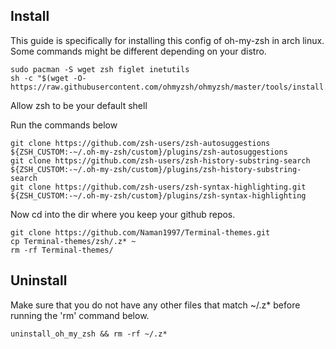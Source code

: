 ## Install

This guide is specifically for installing this config of oh-my-zsh in arch linux. Some commands might be different depending on your distro.

```
sudo pacman -S wget zsh figlet inetutils
sh -c "$(wget -O- https://raw.githubusercontent.com/ohmyzsh/ohmyzsh/master/tools/install.sh)"
```

Allow zsh to be your default shell

Run the commands below

```
git clone https://github.com/zsh-users/zsh-autosuggestions ${ZSH_CUSTOM:-~/.oh-my-zsh/custom}/plugins/zsh-autosuggestions
git clone https://github.com/zsh-users/zsh-history-substring-search ${ZSH_CUSTOM:-~/.oh-my-zsh/custom}/plugins/zsh-history-substring-search
git clone https://github.com/zsh-users/zsh-syntax-highlighting.git ${ZSH_CUSTOM:-~/.oh-my-zsh/custom}/plugins/zsh-syntax-highlighting
```

Now cd into the dir where you keep your github repos.

```
git clone https://github.com/Naman1997/Terminal-themes.git
cp Terminal-themes/zsh/.z* ~
rm -rf Terminal-themes/
```


## Uninstall


Make sure that you do not have any other files that match ~/.z* before running the 'rm' command below.
```
uninstall_oh_my_zsh && rm -rf ~/.z*
```

